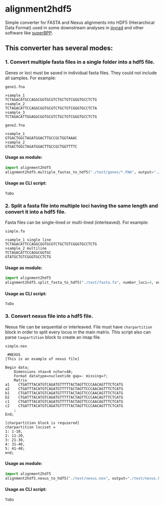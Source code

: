 # alignment2hdf5

Simple converter for FASTA and Nexus alignments into HDF5 (Hierarchical Data Format) used in some downstream analyses in [ipyrad](https://github.com/dereneaton/ipyrad) and other software like [superBPP](https://github.com/eaton-lab/superbpp).

## This converter has several modes:

### 1. Convert multiple fasta files in a single folder into a hdf5 file.

Genes or loci must be saved in individual fasta files. They could not include all samples. For example:

`gene1.fna`
```text
>sample_1
TCTAGACATGCCAGGCGGTGCGTCTGCTGTCGGGTGCCTCTG
>sample_2
TCTAGACATTCCAGGCGGTGCGTCTGCTGTCGGGTGCCTCTA
>sample_3
TCTAGACATTGGAGGCGGTGCGTCTGCTGTCGGGTGCCTCTG
``` 
`gene2.fna`
```text
>sample_1
GTGACTGGCTAGATGGACTTGCCGCTGGTAAAC
>sample_2
GTGACTGGCTAGATGGACTTGCCGCTGGTTTTC
```

#### Usage as module:
```python
import alignment2hdf5
alignment2hdf5.multiple_fastas_to_hdf5("./test/genes/*.FNA", output="./test/alignment.hdf5")
```

#### Usage as CLI script:
```
ToDo
```

### 2. Split a fasta file into multiple loci having the same length and convert it into a hdf5 file.

Fasta files can be single-lined or multi-lined (interleaved). For example:

`simple.fa` 
```text
>sample_1 single line
TCTAGACATTCCAGGCGGTGCGTCTGCTGTCGGGTGCCTCTG
>sample_2 multiline
TCTAGACATTCCAGGCGGTGC
GTATGCTGTCGGGTGCCTCTG
```

#### Usage as module:

```python
import alignment2hdf5
alignment2hdf5.split_fasta_to_hdf5("./test/fasta.fa", number_loci=4, output="./test/fasta.hdf5")
```

#### Usage as CLI script:
```
ToDo
```

### 3. Convert nexus file into a hdf5 file.

Nexus file can be sequential or interleaved. File must have `charpartition` block in order to split every locus in the main matrix. This script also can parse `taxpartition` block to create an imap file.

`simple.nex`
```text
 #NEXUS
[This is an example of nexus file]

Begin data;
    Dimensions ntax=6 nchar=48;
    Format datatype=nucleotide gap=- missing=?;
    Matrix
a1    CTGATTTACATGTCAGATGTTTTTACTAGTTCCCAACAGTTTCTCATG
a2    CTGATTTACATGTCAGATGTTTTTACTAGTTCCCAACAGTTTCTCATG
b1    CTGATTTACATGTCAGATGTTTTTACTAGTTCCCAACAGTTTCTCATG
b2    CTGATTTACATGTCAGATGTTTTTACTAGTTCCCAACAGTTTCTCATG
c1    CTGATTTACATGTCAGATGTTTTTACTAGTTCCCAACAGTTTCTCATG
c2    CTGATTTACATGTCAGATGTTTTTACTAGTTCCCAACAGTTTCTCATG
    ;
End;

[charpartition block is requiered]
charpartition lociset =
1: 1-10,
2: 11-20,
3: 21-30,
4: 31-40,
5: 41-48;
end;
```

#### Usage as module:
```python
import alignment2hdf5
alignment2hdf5.nexus_to_hdf5("./test/nexus.nex", output="./test/nexus.hdf5")
```

#### Usage as CLI script:
```
ToDo
```